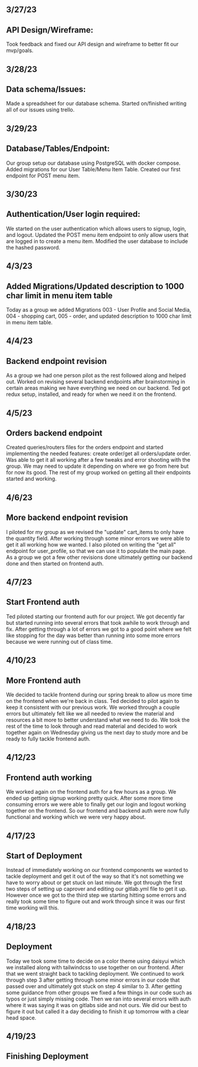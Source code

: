 ## 3/27/23
## API Design/Wireframe:
Took feedback and fixed our API design and wireframe to better fit our mvp/goals.

## 3/28/23
## Data schema/Issues:
Made a spreadsheet for our database schema. Started on/finished writing all of our issues using trello.

## 3/29/23
## Database/Tables/Endpoint:
Our group setup our database using PostgreSQL with docker compose. Added migrations for our User Table/Menu Item Table. Created our first endpoint for POST menu item.

## 3/30/23
## Authentication/User login required:
We started on the user authentication which allows users to signup, login, and logout. Updated the POST menu item endpoint to only allow users that are logged in to create a menu item. Modified the user database to include the hashed password.

## 4/3/23
## Added Migrations/Updated description to 1000 char limit in menu item table
Today as a group we added Migrations 003 - User Profile and Social Media, 004 - shopping cart, 005 - order, and updated description to 1000 char limit in menu item table.

## 4/4/23
## Backend endpoint revision
As a group we had one person pilot as the rest followed along and helped out. Worked on revising several backend endpoints after brainstorming in certain areas making we have everything we need on our backend. Ted got redux setup, installed, and ready for when we need it on the frontend.

## 4/5/23
## Orders backend endpoint
Created queries/routers files for the orders endpoint and started implementing the needed features: create order/get all orders/update order. Was able to get it all working after a few tweaks and error shooting with the group. We may need to update it depending on where we go from here but for now its good. The rest of my group worked on getting all their endpoints started and working.

## 4/6/23
## More backend endpoint revision
I piloted for my group as we revised the "update" cart_items to only have the quantity field. After working through some minor errors we were able to get it all working how we wanted. I also piloted on writing the "get all" endpoint for user_profile, so that we can use it to populate the main page. As a group we got a few other revisions done ultimately getting our backend done and then started on frontend auth.

## 4/7/23
## Start Frontend auth
Ted piloted starting our frontend auth for our project. We got decently far but started running into several errors that took awhile to work through and fix. After getting through a lot of errors we got to a good point where we felt like stopping for the day was better than running into some more errors because we were running out of class time.

## 4/10/23
## More Frontend auth
We decided to tackle frontend during our spring break to allow us more time on the frontend when we're back in class. Ted decided to pilot again to keep it consistent with our previous work. We worked through a couple errors but ultimately felt like we all needed to review the material and resources a bit more to better understand what we need to do. We took the rest of the time to look through and read material and decided to work together again on Wednesday giving us the next day to study more and be ready to fully tackle frontend auth.


## 4/12/23
## Frontend auth working
We worked again on the frontend auth for a few hours as a group. We ended up getting signup working pretty quick. After some more time consuming errors we were able to finally get our login and logout working together on the frontend. So our frontend and backend auth were now fully functional and working which we were very happy about.


## 4/17/23
## Start of Deployment
Instead of immediately working on our frontend components we wanted to tackle deployment and get it out of the way so that it's not something we have to worry about or get stuck on last minute. We got through the first two steps of setting up caprover and editing our gitlab.yml file to get it up. However once we got to the third step we starting hitting some errors and really took some time to figure out and work through since it was our first time working will this.


##  4/18/23
## Deployment
Today we took some time to decide on a color theme using daisyui which we installed along with tailwindcss to use together on our frontend. After that we went straight back to tackling deployment. We continued to work through step 3 after getting through some minor errors in our code that passed over and ultimately got stuck on step 4 similar to 3. After getting some guidance from other groups we fixed a few things in our code such as typos or just simply missing code. Then we ran into several errors with auth where it was saying it was on gitlabs side and not ours. We did our best to figure it out but called it a day deciding to finish it up tomorrow with a clear head space.


## 4/19/23
## Finishing Deployment
